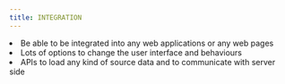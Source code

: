 ```yaml
---
title: INTEGRATION
---
```

<li>Be able to be integrated into any web applications or any web pages</li>
<li>Lots of options to change the user interface and behaviours</li>
<li>APIs to load any kind of source data and to communicate with server side</li>
